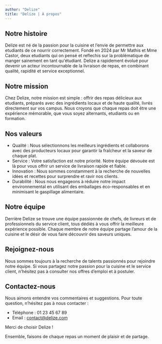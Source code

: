 ```yaml
---
author: "Delize"
title: "Delize | À propos"
---
```



## Notre histoire

Delize est né de la passion pour la cuisine et l’envie de permettre aux etudiants de ce nourrir correctement. Fondé en 2024 par Mr Mathis et Mme Castor, deux etudiants qui on pensé et reflechis sur la problématique de manger sainement en tant qu'étudiant. Delize a rapidement évolué pour devenir un acteur incontournable de la livraison de repas, en combinant qualité, rapidité et service exceptionnel.

## Notre mission

Chez Delize, notre mission est simple : offrir des repas délicieux aux etudiants, préparés avec des ingrédients locaux et de haute qualité, livrés directement sur vos campus. Nous croyons que chaque repas doit être une expérience mémorable, que vous soyez alternants, etudiants ou en formation.

## Nos valeurs

- Qualité : Nous sélectionnons les meilleurs ingrédients et collaborons avec des producteurs locaux pour garantir la fraîcheur et la saveur de chaque plat.
- Service : Votre satisfaction est notre priorité. Notre équipe dévouée est là pour vous offrir un service de livraison rapide et fiable.
- Innovation : Nous sommes constamment à la recherche de nouvelles idées et recettes pour surprendre et ravir nos clients.
- Durabilité : Nous nous engageons à réduire notre impact environnemental en utilisant des emballages éco-responsables et en minimisant le gaspillage alimentaire.

## Notre équipe

Derrière Delize se trouve une équipe passionnée de chefs, de livreurs et de professionnels du service client, tous dédiés à vous offrir la meilleure expérience possible. Chaque membre de notre équipe partage l’amour de la cuisine et le désir de vous faire découvrir des saveurs uniques.

## Rejoignez-nous

Nous sommes toujours à la recherche de talents passionnés pour rejoindre notre équipe. Si vous partagez notre passion pour la cuisine et le service client, n’hésitez pas à consulter nos offres d’emploi et à postuler.

## Contactez-nous

Nous aimons entendre vos commentaires et suggestions. Pour toute question, n’hésitez pas à nous contacter :

- Téléphone : 01 23 45 67 89
- Email : contact@delize.com

Merci de choisir Delize !

Ensemble, faisons de chaque repas un moment de plaisir et de partage.
